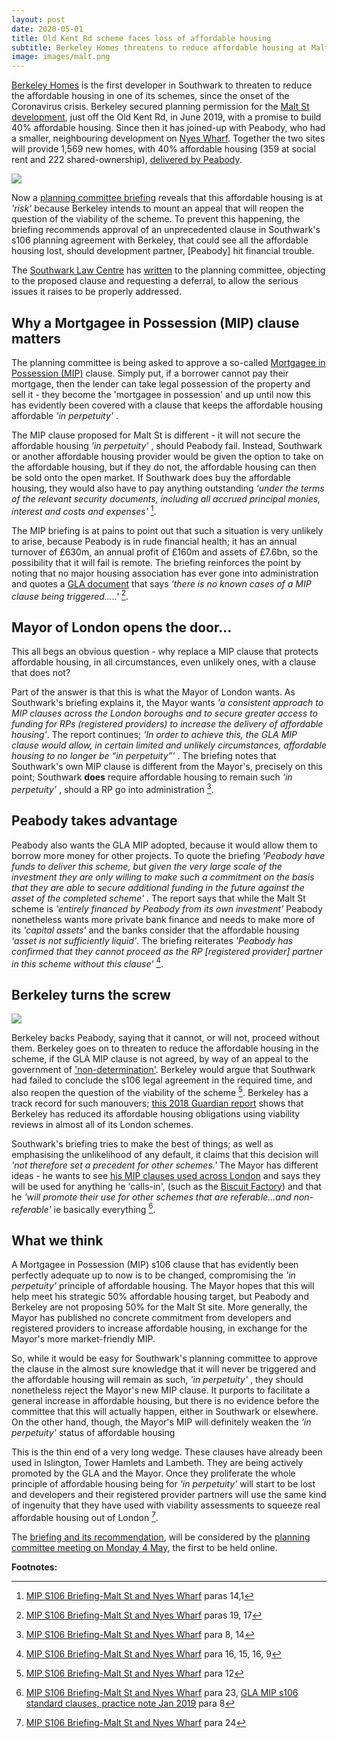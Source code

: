 ```yaml
---
layout: post
date: 2020-05-01
title: Old Kent Rd scheme faces loss of affordable housing
subtitle: Berkeley Homes threatens to reduce affordable housing at Malt Street
image: images/malt.png
---
```


[Berkeley Homes](http://www.berkeley-oldkentroad.co.uk/) is the first developer in Southwark to threaten to reduce the affordable housing in one of its schemes, since the onset of the Coronavirus crisis.  Berkeley secured planning permission for the [Malt St development](http://35percent.org/2019-06-01-malt-street-berkeley-homes-old-kent-road/), just off the Old Kent Rd, in June 2019, with a promise to build 40% affordable housing.  Since then it has joined-up with Peabody, who had a smaller, neighbouring development on [Nyes Wharf](http://moderngov.southwark.gov.uk/documents/s77120/Item%203%20-%20Report%2017AP4596.pdf).  Together the two sites will provide 1,569 new homes, with 40% affordable housing (359 at social rent and 222 shared-ownership), [delivered by Peabody](https://www.peabodysales.co.uk/blog/future-developments-sales-launches/peabody-secure-deal-to-deliver-224-new-shared-ownership-homes-in-southwark-in-collaboration-with-berkeley-homes/).

![](http://35percent.org/images/malt.png)

Now a [planning committee briefing](http://moderngov.southwark.gov.uk/documents/s88488/Report%20Mortgagee%20in%20possession%20S106%20clause-%20Malt%20Street%20redevelopment.pdf) reveals that this affordable housing is at _'risk'_  because Berkeley intends to mount an appeal that will reopen the question of the viability of the scheme.  To prevent this happening, the briefing recommends approval of an unprecedented clause in Southwark's  s106 planning agreement with Berkeley, that could see all the affordable housing lost, should development partner, [Peabody] hit financial trouble.

The [Southwark Law Centre](http://www.southwarklawcentre.org.uk/) has [written](https://docdro.id/eG9icIa) to the planning committee, objecting to the proposed clause and requesting a deferral, to allow the serious issues it raises to be properly addressed.
 

## Why a Mortgagee in Possession (MIP) clause matters

The planning committee is being asked to approve a so-called [Mortgagee in Possession (MIP)](https://www.oxfordreference.com/view/10.1093/oi/authority.20110803100211114) clause.  Simply put, if a borrower cannot pay their mortgage, then the lender can take legal possession of the property and sell it - they become the 'mortgagee in possession' and  up until now this has evidently been covered with a clause that keeps the affordable housing affordable _'in perpetuity'_ . 

The MIP clause proposed for Malt St is different - it will not secure the affordable housing _'in perpetuity'_ , should Peabody fail. Instead, Southwark or another affordable housing provider would be given the option to take on the affordable housing, but if they do not, the affordable housing can then be sold onto the open market.  If Southwark does buy the affordable housing, they would also have to pay anything outstanding _'under the terms of the relevant security documents, including all accrued principal monies, interest and costs and expenses'_  [^1]. 

The MIP briefing is at pains to point out that such a situation is very unlikely to arise, because Peabody is in rude financial health; it has an annual turnover of £630m, an annual profit of £160m and assets of £7.6bn, so the possibility that it will fail is remote.  The briefing reinforces the point by noting that no major housing association has ever gone into administration and quotes a [GLA document](https://www.housing.org.uk/globalassets/files/resource-files/gla_practice_note_mortgagee_in_possession_january_2019.pdf) that says _'there is no known cases of a MIP clause being triggered.....'_ [^2].

## Mayor of London opens the door...

This all begs an obvious question - why replace a MIP clause that protects affordable housing, in all circumstances, even unlikely ones, with a clause that does not?  

Part of the answer is that this is what the Mayor of London wants.  As Southwark's briefing explains it, the Mayor wants  _'a consistent approach to MIP clauses across the London boroughs and to secure greater access to funding for RPs (registered providers) to increase the delivery of affordable housing'_.  The report continues; _'In order to achieve this, the GLA MIP clause would allow, in certain limited and unlikely circumstances, affordable housing to no longer be “in perpetuity”'_ .  The briefing notes that Southwark's own MIP clause is different from the Mayor's, precisely on this point; Southwark **does** require affordable housing to remain such _'in perpetuity'_ , should a RP go into administration [^3]. 

## Peabody takes advantage

Peabody also wants the GLA MIP adopted, because it would allow them to borrow more money for other projects.  To quote the briefing _'Peabody have funds to deliver this scheme, but given the very large scale of the investment they are only willing to make such a commitment on the basis that they are able to secure additional funding in the future against the asset of the completed scheme'_ .  The report says that while the Malt St scheme is _'entirely financed by Peabody from its own investment'_  Peabody nonetheless wants more private bank finance and needs to make more of its _'capital assets'_ and the banks consider that the affordable housing _'asset is not sufficiently liquid'_. The briefing reiterates _'Peabody has confirmed that they cannot proceed as the RP [registered provider] partner in this scheme without this clause'_ [^4].

## Berkeley turns the screw

![](http://35percent.org/img/pidgley.jpg)

Berkeley backs Peabody, saying that it cannot, or will not, proceed without them. Berkeley goes on to threaten to reduce the affordable housing in the scheme, if the GLA MIP clause is not agreed, by way of an appeal to the government of ['non-determination'](https://www.planningportal.co.uk/info/200232/planning_applications/58/the_decision-making_process/8).  Berkeley would argue that Southwark had failed to conclude the s106 legal agreement in the required time, and also reopen the question of the viability of the scheme [^5]. Berkeley has a track record for such manouvers; [this 2018 Guardian report](https://www.theguardian.com/business/2018/sep/03/berkeley-calls-affordable-housing-targets-unviable-as-chairman-earns-174m) shows that Berkeley has reduced its affordable housing obligations using viability reviews in almost all of its London schemes.  

Southwark's briefing tries to make the best of things; as well as emphasising the unlikelihood of any default, it claims that this decision will _'not therefore set a precedent for other schemes.'_  The Mayor has different ideas - he wants to see [his MIP clauses used across London](https://www.housing.org.uk/globalassets/files/resource-files/gla_practice_note_mortgagee_in_possession_january_2019.pdf) and says they will be used for anything he 'calls-in', (such as the [Biscuit Factory](http://35percent.org/2020-02-17-biscuit-factory-is-back/)) and that he _'will promote their use for other schemes that are referable...and non-referable'_ ie basically everything [^6].

## What we think

A Mortgagee in Possession (MIP) s106 clause that has evidently been perfectly adequate up to now is to be changed, compromising the _'in perpetuity'_ principle of affordable housing.  The Mayor hopes that this will help  meet his strategic 50% affordable housing target, but Peabody and Berkeley are not proposing 50% for the Malt St site.  More generally, the Mayor has published no concrete commitment from developers and registered providers to increase affordable housing,  in exchange for the Mayor's more market-friendly MIP. 

So, while it would be easy for Southwark's planning committee to approve the clause in the almost sure knowledge that it will never be triggered and the affordable housing will remain as such, _'in perpetuity'_ , they should nonetheless reject the Mayor's new MIP clause. It purports to facilitate a general increase in affordable housing, but there is no evidence before the committee that this will actually happen, either in Southwark or elsewhere.  On the other hand, though, the Mayor's MIP will definitely weaken the _'in perpetuity'_ status of affordable housing

This is the thin end of a very long wedge.  These clauses have already been used in Islington, Tower Hamlets and Lambeth.  They are being actively promoted by the GLA and the Mayor.  Once they proliferate the whole principle of affordable housing being for _'in perpetuity'_ will start to be lost and developers and their registered provider partners will use the same kind of ingenuity that they have used with viability assessments to squeeze real affordable housing out of London [^7].

The [briefing and its recommendation](http://moderngov.southwark.gov.uk/documents/s88488/Report%20Mortgagee%20in%20possession%20S106%20clause-%20Malt%20Street%20redevelopment.pdf), will be considered by the [planning committee meeting on Monday 4 May](http://moderngov.southwark.gov.uk/ieListDocuments.aspx?CId=119&MId=6643&Ver=4), the first to be held online.


__Footnotes:__

[^1]: [MIP S106 Briefing-Malt St and Nyes Wharf](http://moderngov.southwark.gov.uk/documents/s88488/Report%20Mortgagee%20in%20possession%20S106%20clause-%20Malt%20Street%20redevelopment.pdf) paras 14,1

[^2]: [MIP S106 Briefing-Malt St and Nyes Wharf](http://moderngov.southwark.gov.uk/documents/s88488/Report%20Mortgagee%20in%20possession%20S106%20clause-%20Malt%20Street%20redevelopment.pdf) paras 19, 17

[^3]: [MIP S106 Briefing-Malt St and Nyes Wharf](http://moderngov.southwark.gov.uk/documents/s88488/Report%20Mortgagee%20in%20possession%20S106%20clause-%20Malt%20Street%20redevelopment.pdf) para 8, 14

[^4]: [MIP S106 Briefing-Malt St and Nyes Wharf](http://moderngov.southwark.gov.uk/documents/s88488/Report%20Mortgagee%20in%20possession%20S106%20clause-%20Malt%20Street%20redevelopment.pdf) para 16, 15, 16, 9

[^5]: [MIP S106 Briefing-Malt St and Nyes Wharf](http://moderngov.southwark.gov.uk/documents/s88488/Report%20Mortgagee%20in%20possession%20S106%20clause-%20Malt%20Street%20redevelopment.pdf) para 12

[^6]: [MIP S106 Briefing-Malt St and Nyes Wharf](http://moderngov.southwark.gov.uk/documents/s88488/Report%20Mortgagee%20in%20possession%20S106%20clause-%20Malt%20Street%20redevelopment.pdf)  para 23, [GLA MIP s106 standard clauses, practice note Jan 2019](https://www.housing.org.uk/globalassets/files/resource-files/gla_practice_note_mortgagee_in_possession_january_2019.pdf) para 8

[^7]: [MIP S106 Briefing-Malt St and Nyes Wharf](http://moderngov.southwark.gov.uk/documents/s88488/Report%20Mortgagee%20in%20possession%20S106%20clause-%20Malt%20Street%20redevelopment.pdf) para 24
